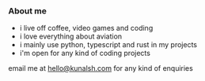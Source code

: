 ### About me
- i live off coffee, video games and coding
- i love everything about aviation
- i mainly use python, typescript and rust in my projects
- i'm open for any kind of coding projects

email me at [hello@kunalsh.com](mailto:hello@kunalsh.com) for any kind of enquiries
